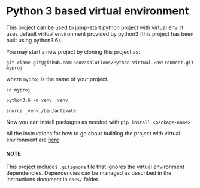 # Python 3 based virtual environment

This project can be used to jump-start python project with virtual env. It uses default virtual environment provided by python3 (this project has been built using python3.6).


You may start a new project by cloning this project as:

`git clone git@github.com:neovasolutions/Python-Virtual-Environment.git myproj`

where `myproj` is the name of your project.

`cd myproj`

`python3.6 -m venv _venv_`

`source _venv_/bin/activate`

Now you can install packages as needed with `pip install <package-name>`


All the instructions for how to go about building the project with virtual environment are [here](https://github.com/neovasolutions/Python-Virtual-Environment/blob/master/docs/Python_Neova.pdf)

#### NOTE
This project includes `.gitignore` file that ignores the virtual environment dependencies. Dependencies can be managed as described in the instructions document in `docs/` folder.
